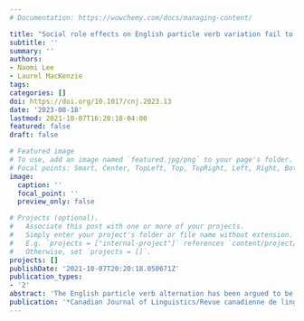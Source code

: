 ```yaml
---
# Documentation: https://wowchemy.com/docs/managing-content/

title: "Social role effects on English particle verb variation fail to replicate"
subtitle: ''
summary: ''
authors:
- Naomi Lee
- Laurel MacKenzie
tags:
categories: []
doi: https://doi.org/10.1017/cnj.2023.13
date: '2023-08-18'
lastmod: 2021-10-07T16:20:18-04:00
featured: false
draft: false

# Featured image
# To use, add an image named `featured.jpg/png` to your page's folder.
# Focal points: Smart, Center, TopLeft, Top, TopRight, Left, Right, BottomLeft, Bottom, BottomRight.
image:
  caption: ''
  focal_point: ''
  preview_only: false

# Projects (optional).
#   Associate this post with one or more of your projects.
#   Simply enter your project's folder or file name without extension.
#   E.g. `projects = ["internal-project"]` references `content/project/deep-learning/index.md`.
#   Otherwise, set `projects = []`.
projects: []
publishDate: '2021-10-07T20:20:18.050671Z'
publication_types:
- '2'
abstract: 'The English particle verb alternation has been argued to be sensitive to the social role occupied by speakers on radio broadcasts; Kroch and Small (1978) argue that radio show hosts and in-studio guests' greater sensitivity to prescriptive norms makes them more likely to use the joined variant of the alternation than listeners calling in to the show. This study analyzes 10,521 tokens of variable particle verbs from the RadioTalk Corpus (Beeferman et al. 2019) to try to replicate the effect of speaker role. Our analysis confirms that direct object length, register, a measure of frequency, semantic compositionality of the particle verb, and the particle's prosody all condition the alternation. However, the effect of social role does not replicate.'
publication: '*Canadian Journal of Linguistics/Revue canadienne de linguistique* 68(2):329--343'
---
```


